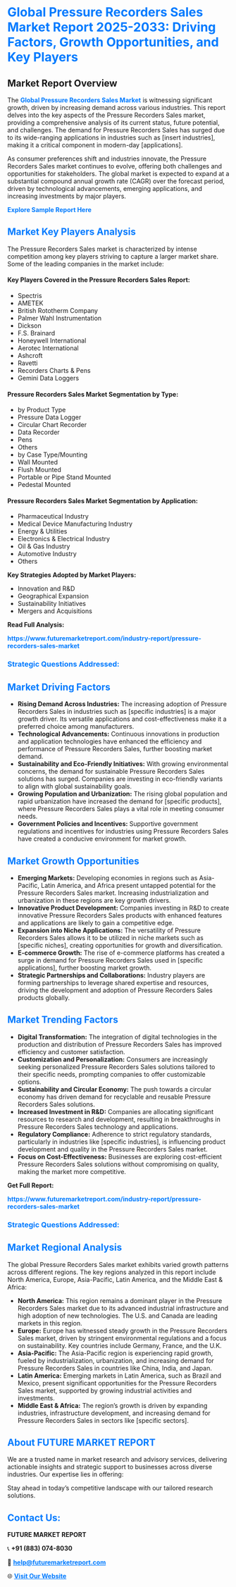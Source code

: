 <h1 style="color: #007BFF;">Global Pressure Recorders Sales Market Report 2025-2033: Driving Factors, Growth Opportunities, and Key Players</h1>

<section id="overview">
<h2>Market Report Overview</h2>
<p>The <a href="https://www.futuremarketreport.com/industry-report/pressure-recorders-sales-market" style="color: #007BFF; text-decoration: none;"><strong>Global Pressure Recorders Sales Market</strong></a> is witnessing significant growth, driven by increasing demand across various industries. This report delves into the key aspects of the Pressure Recorders Sales market, providing a comprehensive analysis of its current status, future potential, and challenges. The demand for Pressure Recorders Sales has surged due to its wide-ranging applications in industries such as [insert industries], making it a critical component in modern-day [applications].</p>
<p>As consumer preferences shift and industries innovate, the Pressure Recorders Sales market continues to evolve, offering both challenges and opportunities for stakeholders. The global market is expected to expand at a substantial compound annual growth rate (CAGR) over the forecast period, driven by technological advancements, emerging applications, and increasing investments by major players.</p>
</section>

<section id="overview">
<p><a href="https://www.futuremarketreport.com/request-sample/reportId=104848" style="color: #007BFF; text-decoration: none;"><strong>Explore Sample Report Here</strong></a></p>
</section>

<section id="key-players">
<h2 style="color: #007BFF;">Market Key Players Analysis</h2>
<p>The Pressure Recorders Sales market is characterized by intense competition among key players striving to capture a larger market share. Some of the leading companies in the market include:</p>
<h4>Key Players Covered in the Pressure Recorders Sales Report:</h4>
<ul><li>Spectris</li><li>AMETEK</li><li>British Rototherm Company</li><li>Palmer Wahl Instrumentation</li><li>Dickson</li><li>F.S. Brainard</li><li>Honeywell International</li><li>Aerotec International</li><li>Ashcroft</li><li>Ravetti</li><li>Recorders Charts &amp; Pens</li><li>Gemini Data Loggers</li></ul>
<h4>Pressure Recorders Sales Market Segmentation by Type:</h4>
<ul><li>by Product Type</li><li>Pressure Data Logger</li><li>Circular Chart Recorder</li><li>Data Recorder</li><li>Pens</li><li>Others</li><li>by Case Type/Mounting</li><li>Wall Mounted</li><li>Flush Mounted</li><li>Portable or Pipe Stand Mounted</li><li>Pedestal Mounted</li></ul>

<h4>Pressure Recorders Sales Market Segmentation by Application:</h4>
<ul><li>Pharmaceutical Industry</li><li>Medical Device Manufacturing Industry</li><li>Energy &amp; Utilities</li><li>Electronics &amp; Electrical Industry</li><li>Oil &amp; Gas Industry</li><li>Automotive Industry</li><li>Others</li></ul>
<p><strong>Key Strategies Adopted by Market Players:</strong></p>
<ul>
<li>Innovation and R&D</li>
<li>Geographical Expansion</li>
<li>Sustainability Initiatives</li>
<li>Mergers and Acquisitions</li>
</ul>
</section>

<section>
<p><strong>Read Full Analysis: </strong></p><a href="https://www.futuremarketreport.com/industry-report/pressure-recorders-sales-market" style="color: #007BFF; text-decoration: none;"><strong>https://www.futuremarketreport.com/industry-report/pressure-recorders-sales-market</strong></a>
<h3 style="color: #007BFF;">Strategic Questions Addressed:</h3>
</section>

<section id="driving-factors">
<h2 style="color: #007BFF;">Market Driving Factors</h2>
<ul>
<li><strong>Rising Demand Across Industries:</strong> The increasing adoption of Pressure Recorders Sales in industries such as [specific industries] is a major growth driver. Its versatile applications and cost-effectiveness make it a preferred choice among manufacturers.</li>
<li><strong>Technological Advancements:</strong> Continuous innovations in production and application technologies have enhanced the efficiency and performance of Pressure Recorders Sales, further boosting market demand.</li>
<li><strong>Sustainability and Eco-Friendly Initiatives:</strong> With growing environmental concerns, the demand for sustainable Pressure Recorders Sales solutions has surged. Companies are investing in eco-friendly variants to align with global sustainability goals.</li>
<li><strong>Growing Population and Urbanization:</strong> The rising global population and rapid urbanization have increased the demand for [specific products], where Pressure Recorders Sales plays a vital role in meeting consumer needs.</li>
<li><strong>Government Policies and Incentives:</strong> Supportive government regulations and incentives for industries using Pressure Recorders Sales have created a conducive environment for market growth.</li>
</ul>
</section>

<section id="growth-opportunities">
<h2 style="color: #007BFF;">Market Growth Opportunities</h2>
<ul>
<li><strong>Emerging Markets:</strong> Developing economies in regions such as Asia-Pacific, Latin America, and Africa present untapped potential for the Pressure Recorders Sales market. Increasing industrialization and urbanization in these regions are key growth drivers.</li>
<li><strong>Innovative Product Development:</strong> Companies investing in R&D to create innovative Pressure Recorders Sales products with enhanced features and applications are likely to gain a competitive edge.</li>
<li><strong>Expansion into Niche Applications:</strong> The versatility of Pressure Recorders Sales allows it to be utilized in niche markets such as [specific niches], creating opportunities for growth and diversification.</li>
<li><strong>E-commerce Growth:</strong> The rise of e-commerce platforms has created a surge in demand for Pressure Recorders Sales used in [specific applications], further boosting market growth.</li>
<li><strong>Strategic Partnerships and Collaborations:</strong> Industry players are forming partnerships to leverage shared expertise and resources, driving the development and adoption of Pressure Recorders Sales products globally.</li>
</ul>
</section>

<section id="trending-factors">
<h2 style="color: #007BFF;">Market Trending Factors</h2>
<ul>
<li><strong>Digital Transformation:</strong> The integration of digital technologies in the production and distribution of Pressure Recorders Sales has improved efficiency and customer satisfaction.</li>
<li><strong>Customization and Personalization:</strong> Consumers are increasingly seeking personalized Pressure Recorders Sales solutions tailored to their specific needs, prompting companies to offer customizable options.</li>
<li><strong>Sustainability and Circular Economy:</strong> The push towards a circular economy has driven demand for recyclable and reusable Pressure Recorders Sales solutions.</li>
<li><strong>Increased Investment in R&D:</strong> Companies are allocating significant resources to research and development, resulting in breakthroughs in Pressure Recorders Sales technology and applications.</li>
<li><strong>Regulatory Compliance:</strong> Adherence to strict regulatory standards, particularly in industries like [specific industries], is influencing product development and quality in the Pressure Recorders Sales market.</li>
<li><strong>Focus on Cost-Effectiveness:</strong> Businesses are exploring cost-efficient Pressure Recorders Sales solutions without compromising on quality, making the market more competitive.</li>
</ul>
</section>

<section>
<p><strong>Get Full Report: </strong></p><a href="https://www.futuremarketreport.com/industry-report/pressure-recorders-sales-market" style="color: #007BFF; text-decoration: none;"><strong>https://www.futuremarketreport.com/industry-report/pressure-recorders-sales-market</strong></a>
<h3 style="color: #007BFF;">Strategic Questions Addressed:</h3>
</section>


<section id="regional-analysis">
<h2 style="color: #007BFF;">Market Regional Analysis</h2>
<p>The global Pressure Recorders Sales market exhibits varied growth patterns across different regions. The key regions analyzed in this report include North America, Europe, Asia-Pacific, Latin America, and the Middle East & Africa:</p>
<ul>
<li><strong>North America:</strong> This region remains a dominant player in the Pressure Recorders Sales market due to its advanced industrial infrastructure and high adoption of new technologies. The U.S. and Canada are leading markets in this region.</li>
<li><strong>Europe:</strong> Europe has witnessed steady growth in the Pressure Recorders Sales market, driven by stringent environmental regulations and a focus on sustainability. Key countries include Germany, France, and the U.K.</li>
<li><strong>Asia-Pacific:</strong> The Asia-Pacific region is experiencing rapid growth, fueled by industrialization, urbanization, and increasing demand for Pressure Recorders Sales in countries like China, India, and Japan.</li>
<li><strong>Latin America:</strong> Emerging markets in Latin America, such as Brazil and Mexico, present significant opportunities for the Pressure Recorders Sales market, supported by growing industrial activities and investments.</li>
<li><strong>Middle East & Africa:</strong> The region’s growth is driven by expanding industries, infrastructure development, and increasing demand for Pressure Recorders Sales in sectors like [specific sectors].</li>
</ul>
</section>

<footer>
<h2 style="color: #007BFF;">About FUTURE MARKET REPORT</h2>
<p>We are a trusted name in market research and advisory services, delivering actionable insights and strategic support to businesses across diverse industries. Our expertise lies in offering:</p>

<p>Stay ahead in today’s competitive landscape with our tailored research solutions.</p>

<h2 style="color: #007BFF;">Contact Us:</h2>
<p><strong>FUTURE MARKET REPORT</strong></p>
<p>📞 <strong>+91 (883) 074-8030</strong></p>
<p>📧 <strong><a href="mailto:help@futuremarketreport.com" style="color: #007BFF;">help@futuremarketreport.com</a></strong></p>
<p>🌐 <strong><a href="https://www.futuremarketreport.com/" style="color: #007BFF;">Visit Our Website</a></strong></p>
</footer>
